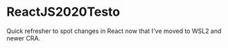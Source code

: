 # ReactJS2020Testo
 Quick refresher to spot changes in React now that I've moved to WSL2 and newer CRA.

